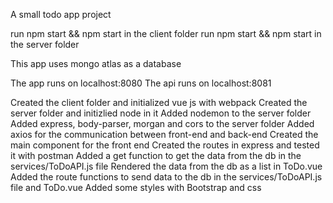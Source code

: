 A small todo app project 

run npm start && npm start in the client folder
run npm start && npm start in the server folder


This app uses mongo atlas as a database

The app runs on localhost:8080
The api runs on localhost:8081

Created the client folder and initialized vue js with webpack
Created the server folder and initizlied node in it
Added nodemon to the server folder
Added express, body-parser, morgan and cors to the server folder
Added axios for the communication between front-end and back-end
Created the main component for the front end
Created the routes in express and tested it with postman
Added a get function to get the data from the db in the services/ToDoAPI.js file
Rendered the data from the db as a list in ToDo.vue
Added the route functions to send data to the db in the services/ToDoAPI.js file and ToDo.vue
Added some styles with Bootstrap and css